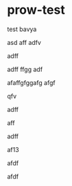 # prow-test
test
bavya

asd
aff
adfv


adff

adff
ffgg
adf

afaffgfggafg
afgf

qfv

adff

aff

adff


af13


afdf

afdf

